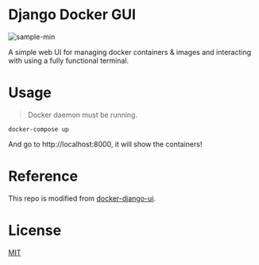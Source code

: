 # Django Docker GUI

![sample-min](https://github.com/NatLee/django-docker-gui/assets/10178964/46e124f7-9373-4e69-9338-e22a33a76036)

A simple web UI for managing docker containers & images and interacting with using a fully functional terminal.

# Usage

> Docker daemon must be running.

```
docker-compose up
```

And go to http://localhost:8000, it will show the containers!

# Reference

This repo is modified from [docker-django-ui](https://github.com/MahmoudAlyy/docker-django-ui).

# License

[MIT](./LICENSE)

